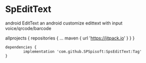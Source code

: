 # SpEditText
android EditText 
an android customize edittext with input voice/qrcode/barcode


allprojects {
		repositories {
			...
			maven { url 'https://jitpack.io' }
		}
	}

	dependencies {
	        implementation 'com.github.SPSpisoft:SpsEditText:Tag'
	}
